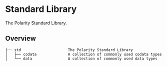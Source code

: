 # Standard Library

The Polarity Standard Library.

## Overview

```
├── std                     The Polarity Standard Library
│   ├── codata              A collection of commonly used codata types
│   └── data                A collection of commonly used data types
```

